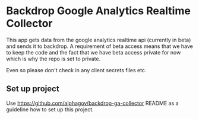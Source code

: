 Backdrop Google Analytics Realtime Collector
============================================

This app gets data from the google analytics realtime api (currently in beta)
and sends it to backdrop. A requirement of beta access means that we have to
keep the code and the fact that we have beta access private for now which is
why the repo is set to private.

Even so please don't check in any client secrets files etc.

## Set up project

Use https://github.com/alphagov/backdrop-ga-collector README as a guideline
how to set up this project.
